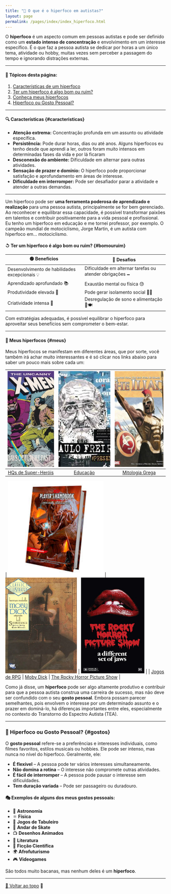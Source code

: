 ```yaml
---
title: "🧠 O que é o hiperfoco em autistas?"
layout: page
permalink: /pages/index/index_hiperfoco.html
---
```


O **hiperfoco** é um aspecto  comum em pessoas autistas e pode ser definido como um **estado intenso de concentração** e envolvimento em um interesse específico. É o que faz a pessoa autista se dedicar por horas a um único tema, atividade ou hobby, muitas vezes sem perceber a passagem do tempo e ignorando distrações externas.  


---  

#### 📌 Tópicos desta página:

1. [Características de um hiperfoco](#caracteristicas)
2. [Ter um hiperfoco é algo bom ou ruim?](#bomouruim)
3. [Conheça meus hiperfocos](#meus)
4. [Hiperfoco ou Gosto Pessoal?](#gostos)  

---

#### 🔍 Características {#caracteristicas}

- **Atenção extrema:** Concentração profunda em um assunto ou atividade específica.  
- **Persistência:** Pode durar horas, dias ou até anos. Alguns hiperfocos eu tenho desde que aprendi a ler, outros foram muito intensos em determinadas fases da vida e por lá ficaram  
- **Desconexão do ambiente:** Dificuldade em alternar para outras atividades.  
- **Sensação de prazer e domínio:** O hiperfoco pode proporcionar satisfação e aprofundamento em áreas de interesse.  
- **Dificuldade em interromper:** Pode ser desafiador parar a atividade e atender a outras demandas.  

---
Um hiperfoco pode ser **uma ferramenta poderosa de aprendizado e realização** para uma pessoa autista, principalmente se for bem gerenciado. Ao reconhecer e equilibrar essa capacidade, é possível transformar paixões em talentos e contribuir positivamente para a vida pessoal e profissional.  
Eu tenho um hiperfoco em educação e me tornei professor, por exemplo. O campeão mundial de motociclismo, Jorge Martin, é um autista com hiperfoco em... motociclismo.

#### ↺ Ter um hiperfoco é algo bom ou ruim?  {#bomouruim}

| 🟢 **Benefícios** | 🔴 **Desafios** |
|------------------|------------------|
| Desenvolvimento de habilidades excepcionais 💡 | Dificuldade em alternar tarefas ou atender obrigações 🗕️ |
| Aprendizado aprofundado 📚 | Exaustão mental ou física 😓 |
| Produtividade elevada 🚀 | Pode gerar isolamento social 🤝❌ |
| Criatividade intensa 🎨 | Desregulação de sono e alimentação 🛌🍽️ |

Com estratégias adequadas, é possível equilibrar o hiperfoco para aproveitar seus benefícios sem comprometer o bem-estar.

---  

#### 🎯 Meus hiperfocos {#meus}

Meus hiperfocos se manifestam em diferentes áreas, que por sorte, você também irá achar muito interessantes e é só clicar nos links abaixo para saber um pouco mais sobre cada um:  

| <img src="../../imagens/hiperfocos/indice/hqs.png" style="height:300px; object-fit:cover;"> | <img src="../../imagens/hiperfocos/indice/educacao.png" style="height:300px; object-fit:cover;"> | <img src="../../imagens/hiperfocos/indice/mitologia.png" style="height:300px; object-fit:cover;"> |
|:--:|:--:|:--:|
| [HQs de Super-Heróis](/pages/hiperfocos/quadrinhos/index_sh.html) | [Educação](/pages/hiperfocos/educacao/index_educacao.html) | [Mitologia Grega](/pages/hiperfocos/grecia/index_grecia.html) |

| <img src="../../imagens/hiperfocos/indice/rpg.png" style="height:300px; object-fit:cover;"> | <img src="../../imagens/hiperfocos/indice/moby_dick.png" style="height:300px; object-fit:cover;"> | <img src="../../imagens/hiperfocos/indice/rocky_horror.png" style="height:300px; object-fit:cover;"> |
| [Jogos de RPG](/pages/hiperfocos/rpg/index_rpg.html) | [Moby Dick](/pages/hiperfocos/moby_dick/index_moby.html) | [The Rocky Horror Picture Show](/pages/hiperfocos/rockyhorror/index_rockyhorror.html) |

Como já disse, um **hiperfoco** pode ser algo altamente produtivo e contribuir para que a pessoa autista construa uma carreira de sucesso, mas não deve ser confundido com o seu **gosto pessoal**. Embora possam parecer semelhantes, pois envolvem o interesse por um determinado assunto e o prazer em dominá-lo, há diferenças importantes entre eles, especialmente no contexto do Transtorno do Espectro Autista (TEA).  

---

### 🔎 Hiperfoco ou Gosto Pessoal? {#gostos}

O **gosto pessoal** refere-se a preferências e interesses individuais, como filmes favoritos, estilos musicais ou hobbies. Ele pode ser intenso, mas nunca no nível do hiperfoco. Geralmente, ele:  

- **É flexível** – A pessoa pode ter vários interesses simultaneamente.  
- **Não domina a rotina** – O interesse não compromete outras atividades.  
- **É fácil de interromper** – A pessoa pode pausar o interesse sem dificuldades.  
- **Tem duração variada** – Pode ser passageiro ou duradouro.  

#### 🎭 Exemplos de alguns dos meus gostos pessoais:  

- 🔭 **Astronomia**  
- ⚛️ **Física**  
- 🎲 **Jogos de Tabuleiro**  
- 🍹 **Andar de Skate**  
- 📺 **Desenhos Animados**  
- 📖 **Literatura**  
- 🚀 **Ficção Científica**  
- 🌍 **Afrofuturismo**
- 🎮 **Videogames**

São todos muito bacanas, mas nenhum deles é um **hiperfoco**.

---

[🔼 Voltar ao topo](#) 🚀
